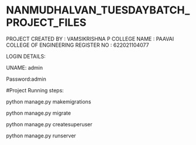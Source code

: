 # NANMUDHALVAN_TUESDAYBATCH_PROJECT_FILES

PROJECT CREATED BY : VAMSIKRISHNA P
COLLEGE NAME       : PAAVAI COLLEGE OF ENGINEERING
REGISTER NO        : 622021104077



LOGIN DETAILS:


UNAME: admin


Password:admin




#Project Running steps:

python manage.py makemigrations

python manage.py migrate

python manage.py createsuperuser

python manage.py runserver
